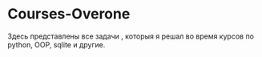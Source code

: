 # Courses-Overone
Здесь представлены все задачи , которыя я решал во время курсов по python, OOP, sqlite  и другие.

